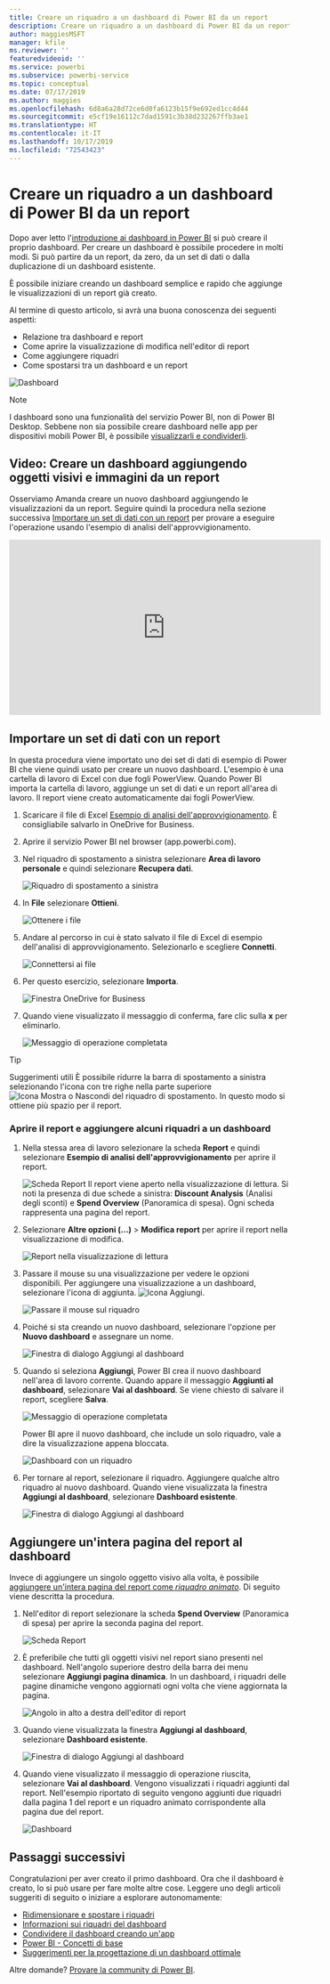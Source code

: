 ```yaml
---
title: Creare un riquadro a un dashboard di Power BI da un report
description: Creare un riquadro a un dashboard di Power BI da un report
author: maggiesMSFT
manager: kfile
ms.reviewer: ''
featuredvideoid: ''
ms.service: powerbi
ms.subservice: powerbi-service
ms.topic: conceptual
ms.date: 07/17/2019
ms.author: maggies
ms.openlocfilehash: 6d8a6a28d72ce6d0fa6123b15f9e692ed1cc4d44
ms.sourcegitcommit: e5cf19e16112c7dad1591c3b38d232267ffb3ae1
ms.translationtype: HT
ms.contentlocale: it-IT
ms.lasthandoff: 10/17/2019
ms.locfileid: "72543423"
---
```

# <a name="create-a-power-bi-dashboard-from-a-report"></a>Creare un riquadro a un dashboard di Power BI da un report
Dopo aver letto l'[introduzione ai dashboard in Power BI](service-dashboards.md) si può creare il proprio dashboard. Per creare un dashboard è possibile procedere in molti modi. Si può partire da un report, da zero, da un set di dati o dalla duplicazione di un dashboard esistente.  

È possibile iniziare creando un dashboard semplice e rapido che aggiunge le visualizzazioni di un report già creato. 

Al termine di questo articolo, si avrà una buona conoscenza dei seguenti aspetti:
- Relazione tra dashboard e report
- Come aprire la visualizzazione di modifica nell'editor di report
- Come aggiungere riquadri 
- Come spostarsi tra un dashboard e un report 
 
![Dashboard](media/service-dashboard-create/power-bi-completed-dashboard-small.png)

> [!NOTE] 
> I dashboard sono una funzionalità del servizio Power BI, non di Power BI Desktop. Sebbene non sia possibile creare dashboard nelle app per dispositivi mobili Power BI, è possibile [visualizzarli e condividerli](consumer/mobile/mobile-apps-view-dashboard.md).
>
> 

## <a name="video-create-a-dashboard-by-pinning-visuals-and-images-from-a-report"></a>Video: Creare un dashboard aggiungendo oggetti visivi e immagini da un report
Osserviamo Amanda creare un nuovo dashboard aggiungendo le visualizzazioni da un report. Seguire quindi la procedura nella sezione successiva [Importare un set di dati con un report](#import-a-dataset-with-a-report) per provare a eseguire l'operazione usando l'esempio di analisi dell'approvvigionamento.
    

<iframe width="560" height="315" src="https://www.youtube.com/embed/lJKgWnvl6bQ" frameborder="0" allowfullscreen></iframe>

## <a name="import-a-dataset-with-a-report"></a>Importare un set di dati con un report
In questa procedura viene importato uno dei set di dati di esempio di Power BI che viene quindi usato per creare un nuovo dashboard. L'esempio è una cartella di lavoro di Excel con due fogli PowerView. Quando Power BI importa la cartella di lavoro, aggiunge un set di dati e un report all'area di lavoro. Il report viene creato automaticamente dai fogli PowerView.

1. Scaricare il file di Excel [Esempio di analisi dell'approvvigionamento](http://go.microsoft.com/fwlink/?LinkId=529784). È consigliabile salvarlo in OneDrive for Business.
2. Aprire il servizio Power BI nel browser (app.powerbi.com).
3. Nel riquadro di spostamento a sinistra selezionare **Area di lavoro personale** e quindi selezionare **Recupera dati**.

    ![Riquadro di spostamento a sinistra](media/service-dashboard-create/power-bi-get-data-new-look.png)
5. In **File** selezionare **Ottieni**.

   ![Ottenere i file](media/service-dashboard-create/power-bi-select-files.png)
6. Andare al percorso in cui è stato salvato il file di Excel di esempio dell'analisi di approvvigionamento. Selezionarlo e scegliere **Connetti**.

   ![Connettersi ai file](media/service-dashboard-create/power-bi-connectnew.png)
7. Per questo esercizio, selezionare **Importa**.

    ![Finestra OneDrive for Business](media/service-dashboard-create/power-bi-import.png)
8. Quando viene visualizzato il messaggio di conferma, fare clic sulla **x** per eliminarlo.

   ![Messaggio di operazione completata](media/service-dashboard-create/power-bi-view-datasetnew.png)

> [!TIP]
> Suggerimenti utili È possibile ridurre la barra di spostamento a sinistra selezionando l'icona con tre righe nella parte superiore ![Icona Mostra o Nascondi del riquadro di spostamento](media/service-dashboard-create/power-bi-new-look-hide-nav-pane.png). In questo modo si ottiene più spazio per il report.

### <a name="open-the-report-and-pin-tiles-to-your-dashboard"></a>Aprire il report e aggiungere alcuni riquadri a un dashboard
1. Nella stessa area di lavoro selezionare la scheda **Report** e quindi selezionare **Esempio di analisi dell'approvvigionamento** per aprire il report.

    ![Scheda Report](media/service-dashboard-create/power-bi-reports.png) Il report viene aperto nella visualizzazione di lettura. Si noti la presenza di due schede a sinistra: **Discount Analysis** (Analisi degli sconti) e **Spend Overview** (Panoramica di spesa). Ogni scheda rappresenta una pagina del report.

2. Selezionare **Altre opzioni (...)**  > **Modifica report** per aprire il report nella visualizzazione di modifica.

    ![Report nella visualizzazione di lettura](media/service-dashboard-create/power-bi-reading-view.png)
3. Passare il mouse su una visualizzazione per vedere le opzioni disponibili. Per aggiungere una visualizzazione a un dashboard, selezionare l'icona di aggiunta. ![Icona Aggiungi](media/service-dashboard-create/power-bi-pin-icon.png).

    ![Passare il mouse sul riquadro](media/service-dashboard-create/power-bi-hover.png)
4. Poiché si sta creando un nuovo dashboard, selezionare l'opzione per **Nuovo dashboard** e assegnare un nome.

    ![Finestra di dialogo Aggiungi al dashboard](media/service-dashboard-create/power-bi-pin-tile.png)
5. Quando si seleziona **Aggiungi**, Power BI crea il nuovo dashboard nell'area di lavoro corrente. Quando appare il messaggio **Aggiunti al dashboard**, selezionare **Vai al dashboard**. Se viene chiesto di salvare il report, scegliere **Salva**.

    ![Messaggio di operazione completata](media/service-dashboard-create/power-bi-pin-success.png)

    Power BI apre il nuovo dashboard, che include un solo riquadro, vale a dire la visualizzazione appena bloccata.

   ![Dashboard con un riquadro](media/service-dashboard-create/power-bi-pinned.png)
7. Per tornare al report, selezionare il riquadro. Aggiungere qualche altro riquadro al nuovo dashboard. Quando viene visualizzata la finestra **Aggiungi al dashboard**, selezionare **Dashboard esistente**.  

   ![Finestra di dialogo Aggiungi al dashboard](media/service-dashboard-create/power-bi-existing-dashboard.png)

## <a name="pin-an-entire-report-page-to-the-dashboard"></a>Aggiungere un'intera pagina del report al dashboard
Invece di aggiungere un singolo oggetto visivo alla volta, è possibile [aggiungere un'intera pagina del report come *riquadro animato*](service-dashboard-pin-live-tile-from-report.md). Di seguito viene descritta la procedura.

1. Nell'editor di report selezionare la scheda **Spend Overview** (Panoramica di spesa) per aprire la seconda pagina del report.

   ![Scheda Report](media/service-dashboard-create/power-bi-page-tab.png)

2. È preferibile che tutti gli oggetti visivi nel report siano presenti nel dashboard. Nell'angolo superiore destro della barra dei menu selezionare **Aggiungi pagina dinamica**. In un dashboard, i riquadri delle pagine dinamiche vengono aggiornati ogni volta che viene aggiornata la pagina.

   ![Angolo in alto a destra dell'editor di report](media/service-dashboard-create/power-bi-pin-live.png)

3. Quando viene visualizzata la finestra **Aggiungi al dashboard**, selezionare **Dashboard esistente**.

   ![Finestra di dialogo Aggiungi al dashboard](media/service-dashboard-create/power-bi-pin-live2.png)

4. Quando viene visualizzato il messaggio di operazione riuscita, selezionare **Vai al dashboard**. Vengono visualizzati i riquadri aggiunti dal report. Nell'esempio riportato di seguito vengono aggiunti due riquadri dalla pagina 1 del report e un riquadro animato corrispondente alla pagina due del report.

   ![Dashboard](media/service-dashboard-create/power-bi-dashboard.png)

## <a name="next-steps"></a>Passaggi successivi
Congratulazioni per aver creato il primo dashboard. Ora che il dashboard è creato, lo si può usare per fare molte altre cose. Leggere uno degli articoli suggeriti di seguito o iniziare a esplorare autonomamente: 

* [Ridimensionare e spostare i riquadri](service-dashboard-edit-tile.md)
* [Informazioni sui riquadri del dashboard](service-dashboard-tiles.md)
* [Condividere il dashboard creando un'app](service-create-workspaces.md)
* [Power BI - Concetti di base](service-basic-concepts.md)
* [Suggerimenti per la progettazione di un dashboard ottimale](service-dashboards-design-tips.md)

Altre domande? [Provare la community di Power BI](http://community.powerbi.com/).
